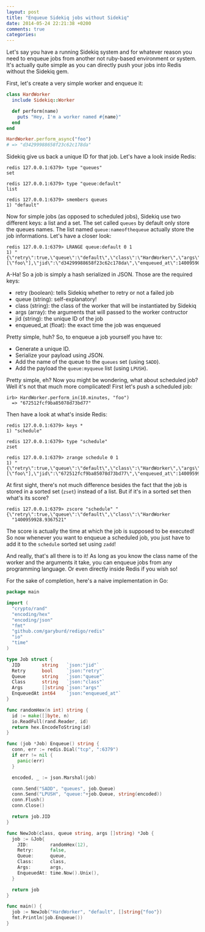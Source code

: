 ```yaml
---
layout: post
title: "Enqueue Sidekiq jobs without Sidekiq"
date: 2014-05-24 22:21:38 +0200
comments: true
categories:
---
```


Let's say you have a running Sidekiq system and for whatever reason you need to enqueue
jobs from another not ruby-based environment or system. It's actually quite simple as you
can directly push your jobs into Redis without the Sidekiq gem.

First, let's create a very simple worker and enqueue it:

``` ruby
class HardWorker
  include Sidekiq::Worker

  def perform(name)
    puts "Hey, I'm a worker named #{name}"
  end
end

HardWorker.perform_async("foo")
# => "d34299988658f23c62c178da"
```

Sidekiq give us back a unique ID for that job. Let's have a look inside Redis:

```
redis 127.0.0.1:6379> type "queues"
set

redis 127.0.0.1:6379> type "queue:default"
list

redis 127.0.0.1:6379> smembers queues
1) "default"
```

Now for simple jobs (as opposed to scheduled jobs), Sidekiq use two different keys: a list and a set. The set called `queues` by default only store the queues names. The list named `queue:nameofthequeue` actually store the job informations.  Let's have a closer look:

```
redis 127.0.0.1:6379> LRANGE queue:default 0 1
1) "{\"retry\":true,\"queue\":\"default\",\"class\":\"HardWorker\",\"args\":[\"foo\"],\"jid\":\"d34299988658f23c62c178da\",\"enqueued_at\":1400959039.450082}"
```

A-Ha! So a job is simply a hash serialized in JSON. Those are the required keys:

* retry (boolean): tells Sidekiq whether to retry or not a failed job
* queue (string): self-explanatory!
* class (string): the class of the worker that will be instantiated by Sidekiq
* args (array): the arguments that will passed to the worker contructor
* jid (string): the unique ID of the job
* enqueued_at (float): the exact time the job was enqueued

Pretty simple, huh? So, to enqueue a job yourself you have to:

* Generate a unique ID.
* Serialize your payload using JSON.
* Add the name of the queue to the `queues` set (using `SADD`).
* Add the payload the `queue:myqueue` list (using `LPUSH`).

Pretty simple, eh? Now you might be wondering, what about scheduled job? Well it's not that much more complicated! First let's push a scheduled job:

```
irb> HardWorker.perform_in(10.minutes, "foo")
  => "672512fcf9ba85078d73bd77"
```

Then have a look at what's inside Redis:

```
redis 127.0.0.1:6379> keys *
1) "schedule"

redis 127.0.0.1:6379> type "schedule"
zset

redis 127.0.0.1:6379> zrange schedule 0 1
1) "{\"retry\":true,\"queue\":\"default\",\"class\":\"HardWorker\",\"args\":[\"foo\"],\"jid\":\"672512fcf9ba85078d73bd77\",\"enqueued_at\":1400959918.936842}"
```

At first sight, there's not much difference besides the fact that the job is stored in a sorted set (`zset`) instead of a list. But if it's in a sorted set then what's its score?

```
redis 127.0.0.1:6379> zscore "schedule" "{\"retry\":true,\"queue\":\"default\",\"class\":\"HardWorker
  "1400959928.9367521"
```

The score is actually the time at which the job is supposed to be executed! So now whenever you want to enqueue a scheduled job, you just have to add it to the `schedule` sorted set using `zadd`!

And really, that's all there is to it! As long as you know the class name of the worker and the arguments it take, you can enqueue jobs from any programming language. Or even directly inside Redis if you wish so!

For the sake of completion, here's a naive implementation in Go:

``` go Enqueue a Sidekiq job in Go https://gist.github.com/DuoSRX/8f3290d3d93e0054fe35 Gist
package main

import (
  "crypto/rand"
  "encoding/hex"
  "encoding/json"
  "fmt"
  "github.com/garyburd/redigo/redis"
  "io"
  "time"
)

type Job struct {
  JID        string   `json:"jid"`
  Retry      bool     `json:"retry"`
  Queue      string   `json:"queue"`
  Class      string   `json:"class"`
  Args       []string `json:"args"`
  EnqueuedAt int64    `json:"enqueued_at"`
}

func randomHex(n int) string {
  id := make([]byte, n)
  io.ReadFull(rand.Reader, id)
  return hex.EncodeToString(id)
}

func (job *Job) Enqueue() string {
  conn, err := redis.Dial("tcp", ":6379")
  if err != nil {
    panic(err)
  }

  encoded, _ := json.Marshal(job)

  conn.Send("SADD", "queues", job.Queue)
  conn.Send("LPUSH", "queue:"+job.Queue, string(encoded))
  conn.Flush()
  conn.Close()

  return job.JID
}

func NewJob(class, queue string, args []string) *Job {
  job := &Job{
    JID:        randomHex(12),
    Retry:      false,
    Queue:      queue,
    Class:      class,
    Args:       args,
    EnqueuedAt: time.Now().Unix(),
  }

  return job
}

func main() {
  job := NewJob("HardWorker", "default", []string{"foo"})
  fmt.Println(job.Enqueue())
}

```
